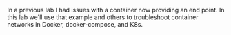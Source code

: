 In a previous lab I had issues with a container now providing an end point. In this lab we'll use that example and others to troubleshoot container networks in Docker, docker-compose, and K8s.